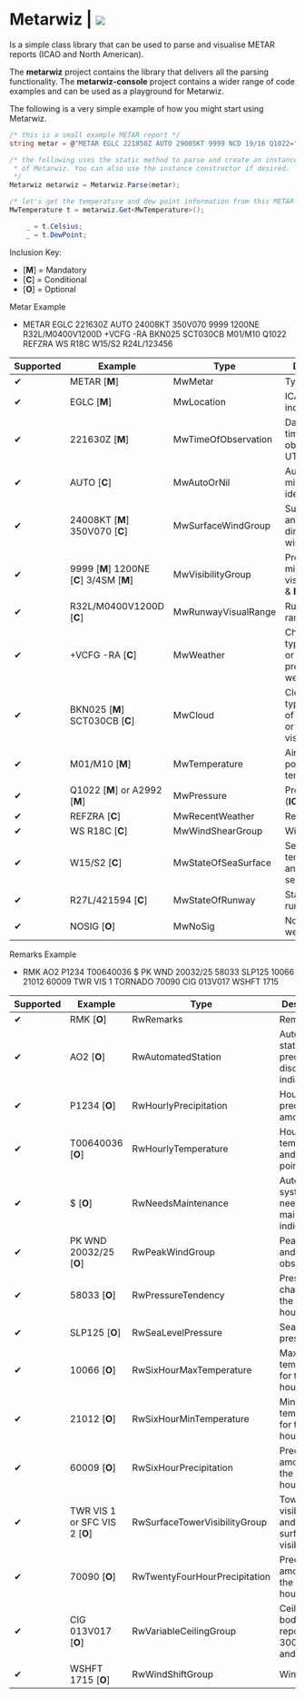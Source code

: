 # **Metarwiz** | [![](https://img.shields.io/nuget/v/ZippyNeuron.Metarwiz.svg?style=flat-square&logo=appveyor&color=238636)](https://www.nuget.org/packages/ZippyNeuron.Metarwiz)
Is a simple class library that can be used to parse and visualise METAR reports (ICAO and North American).

The **metarwiz** project contains the library that delivers all the parsing functionality. The **metarwiz-console** project contains a wider range of code examples and can be used as a playground for Metarwiz.

The following is a very simple example of how you might start using Metarwiz.

```c#
/* this is a small example METAR report */
string metar = @"METAR EGLC 221850Z AUTO 29005KT 9999 NCD 19/16 Q1022="

/* the following uses the static method to parse and create an instance
 * of Metarwiz. You can also use the instance constructor if desired.
 */
Metarwiz metarwiz = Metarwiz.Parse(metar);

/* let's get the temperature and dew point information from this METAR */
MwTemperature t = metarwiz.Get<MwTemperature>();

    _ = t.Celsius;
    _ = t.DewPoint;
```

Inclusion Key:
 - [**M**] = Mandatory
 - [**C**] = Conditional
 - [**O**] = Optional

Metar Example
 - METAR EGLC 221630Z AUTO 24008KT 350V070 9999 1200NE R32L/M0400V1200D +VCFG -RA BKN025 SCT030CB M01/M10 Q1022 REFZRA WS R18C W15/S2 R24L/123456


| Supported | Example                                   | Type                | Description                                                        |
|-----------|-------------------------------------------|---------------------|--------------------------------------------------------------------|
| ✔         | METAR [**M**]                             | MwMetar             | Type of report                                                     |
| ✔         | EGLC [**M**]                              | MwLocation          | ICAO location indicator                                            |
| ✔         | 221630Z [**M**]                           | MwTimeOfObservation | Day and actual time of the observation in UTC                      |
| ✔         | AUTO [**C**]                              | MwAutoOrNil         | Automated or missing report identifier                             |
| ✔         | 24008KT [**M**] 350V070 [**C**]           | MwSurfaceWindGroup  | Surface wind and Significant directional wind variations           |
| ✔         | 9999 [**M**] 1200NE [**C**] 3/4SM [**M**] | MwVisibilityGroup   | Prevailing or minimum visibility (**ICAO** & **NA**)               |
| ✔         | R32L/M0400V1200D [**C**]                  | MwRunwayVisualRange | Runway visual range                                                |
| ✔         | +VCFG -RA [**C**]                         | MwWeather           | Characteristics, type, intensity or proximity of present weather   |
| ✔         | BKN025 [**M**] SCT030CB [**C**]           | MwCloud             | Cloud amount, type and height of cloud base or vertical visibility |
| ✔         | M01/M10 [**M**]                           | MwTemperature       | Air and dew-point temperature                                      |
| ✔         | Q1022 [**M**] or A2992 [**M**]            | MwPressure          | Pressure value  (**ICAO** & **NA**)                                |
| ✔         | REFZRA [**C**]                            | MwRecentWeather     | Recent weather                                                     |
| ✔         | WS R18C [**C**]                           | MwWindShearGroup    | Wind shear                                                         |
| ✔         | W15/S2 [**C**]                            | MwStateOfSeaSurface | Sea-surface temperature and state of the sea                       |
| ✔         | R27L/421594 [**C**]                       | MwStateOfRunway     | State of the runway                                                |
| ✔         | NOSIG [**O**]                             | MwNoSig             | No significant weather                                             |

Remarks Example
 - RMK AO2 P1234 T00640036 $ PK WND 20032/25 58033 SLP125 10066 21012 60009 TWR VIS 1 TORNADO 70090 CIG 013V017 WSHFT 1715


| Supported  | Example                        | Type                          | Description                                                             |
|------------|--------------------------------|-------------------------------|-------------------------------------------------------------------------|
| ✔          | RMK [**O**]                    | RwRemarks                     | Remarks                                                                 |
| ✔          | AO2 [**O**]                    | RwAutomatedStation            | Automated station precipitation discriminator indicator                 |
| ✔          | P1234 [**O**]                  | RwHourlyPrecipitation         | Hourly precipitation amount                                             |
| ✔          | T00640036 [**O**]              | RwHourlyTemperature           | Hourly temperature and dew point                                        |
| ✔          | $ [**O**]                      | RwNeedsMaintenance            | Automated system needs maintenance indicator                            |
| ✔          | PK WND 20032/25 [**O**]        | RwPeakWindGroup               | Peak wind and time of observation                                       |
| ✔          | 58033 [**O**]                  | RwPressureTendency            | Pressure change over the last 3 hours                                   |
| ✔          | SLP125 [**O**]                 | RwSeaLevelPressure            | Sea level pressure                                                      |
| ✔          | 10066 [**O**]                  | RwSixHourMaxTemperature       | Maximum temperature for the last 6 hours                                |
| ✔          | 21012 [**O**]                  | RwSixHourMinTemperature       | Minimum temperature for the last 6 hours                                |
| ✔          | 60009 [**O**]                  | RwSixHourPrecipitation        | Precipitation amount for the last 6 hours                               |
| ✔          | TWR VIS 1 or SFC VIS 2 [**O**] | RwSurfaceTowerVisibilityGroup | Tower visibility and/or surface visibility                              |
| ✔          | 70090 [**O**]                  | RwTwentyFourHourPrecipitation | Precipitation amount for the last 24 hours                              |
| ✔          | CIG 013V017 [**O**]            | RwVariableCeilingGroup        | Ceiling in the body of the report is < 3000 feet and variable           |
| ✔          | WSHFT 1715 [**O**]             | RwWindShiftGroup              | Wind shift                                                              |